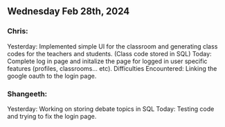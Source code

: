 ## Wednesday Feb 28th, 2024

### Chris:

Yesterday: Implemented simple UI for the classroom and generating class codes for the teachers and students. (Class code stored in SQL)
Today: Complete log in page and initalize the page for logged in user specific features (profiles, classrooms... etc).
Difficulties Encountered: Linking the google oauth to the login page.


### Shangeeth: 
Yesterday: Working on storing debate topics in SQL
Today: Testing code and trying to fix the login page. 
